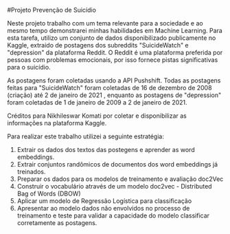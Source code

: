 #Projeto Prevenção de Suicídio

Neste projeto trabalho com um tema relevante para a sociedade e ao mesmo tempo demonstrarei minhas habilidades em Machine Learning. Para esta tarefa, utilizo um conjunto de dados disponibilizado publicamente no Kaggle, extraido de postagens dos subreddits "SuicideWatch" e "depression" da plataforma Reddit. O Reddit é uma plataforma preferida por pessoas com problemas emocionais, por isso fornece pistas significativas para o suicídio.

As postagens foram coletadas usando a API Pushshift. Todas as postagens feitas para "SuicideWatch" foram coletadas de 16 de dezembro de 2008 (criação) até 2 de janeiro de 2021 , enquanto as postagens de "depression" foram coletadas de 1 de janeiro de 2009 a 2 de janeiro de 2021.

Créditos para Nikhileswar Komati por coletar e disponibilizar as informações na plataforma Kaggle.

Para realizar este trabalho utilizei a seguinte estratégia:

1. Extrair os dados dos textos das postegens e aprender as word embeddings.
2. Extrair conjuntos randômicos de documentos dos word embeddings já treinados.
3. Preparar os dados para os modelos de treinamento e avaliação doc2Vec
4. Construir o vocabulário através de um modelo doc2vec - Distributed Bag of Words (DBOW)
5. Aplicar um modelo de Regressão Logística para classificação
6. Apresentar ao modelo dados não envolvidos no processo de treinamento e teste para validar a capacidade do modelo classificar corretamente as postagens.
